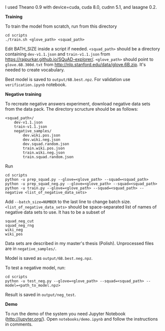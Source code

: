 I used Theano 0.9 with device=cuda, cuda 8.0, cudnn 5.1, and lasagne 0.2.

**Training**

To train the model from scratch, run from this directory

```
cd scripts
./train.sh <glove_path> <squad_path>
```

Edit BATH_SIZE inside a script if needed. `<squad_path>` should be a directory containing `dev-v1.1.json` and `train-v1.1.json` from https://rajpurkar.github.io/SQuAD-explorer/. `<glove_path>` should point to `glove.6B.300d.txt` from http://nlp.stanford.edu/data/glove.6B.zip. It's needed to create vocabulary.

Best model is saved to `output/6B.best.npz`. For validation use `verification.ipynb` notebook.

**Negative training**

To recreate negative answers experiment, download negative data sets from the data pack. The directory scructure should be as follows:

```
<squad_path>/
    dev-v1.1.json
    train-v1.1.json
    negative_samples/
        dev.wiki.pos.json
        dev.wiki.neg.json
        dev.squad.random.json
        train.wiki.pos.json
        train.wiki.neg.json
        train.squad.random.json
```

Run

```
cd scripts
python -u prep_squad.py --glove=<glove_path> --squad=<squad_path>
python -u prep_squad_neg.py --glove=<glove_path> --squad=<squad_path>
python -u train.py --glove=<glove_path> --squad=<squad_path> --negative <list_of_negative_data_sets>
```

Add `--batch_size=NUMBER` to the last line to change batch size. `<list_of_negative_data_sets>` should be space-separated list of names of negative data sets to use. It has to be a subset of

```
squad_neg_cut
squad_neg_rng
wiki_neg
wiki_pos
```

Data sets are described in my master's thesis (Polish). Unprocessed files are in `negative_samples/`.

Model is saved as `output/6B.best.neg.npz`.

To test a negative model, run:

```
cd scripts
python -u test_neg.py --glove=<glove_path> --squad=<squad_path> --model=<path_to_model.npz>
```

Result is saved in `output/neg_test`.

**Demo**

To run the demo of the system you need Jupyter Notebook (http://jupyter.org/). Open `notebooks/demo.ipynb` and follow the instructions in comments.
